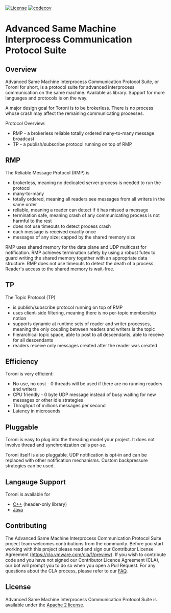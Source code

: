 [![License](https://img.shields.io/badge/License-Apache%202.0-blue.svg)](https://opensource.org/licenses/Apache-2.0)
[![codecov](https://codecov.io/gh/vmware-labs/advanced-same-machine-interprocess-communication-protocol-suite/branch/main/graph/badge.svg?token=MM49G1ZUL0)](https://codecov.io/gh/vmware-labs/advanced-same-machine-interprocess-communication-protocol-suite)

# Advanced Same Machine Interprocess Communication Protocol Suite
## Overview
Advanced Same Machine Interprocess Communication Protocol Suite, or Toroni for short, is a protocol suite for advanced interprocess communication on the same machine. Available as library. Support for more languages and protocols is on the way.

A major design goal for Toroni is to be brokerless. There is no process whose crash may affect the remaining communicating processes.

Protocol Overview:
- RMP - a brokerless reliable totally ordered many-to-many message broadcast
- TP - a publish/subscribe protocol running on top of RMP

## RMP
The Reliable Message Protocol (RMP) is
- brokerless, meaning no dedicated server process is needed to run the protocol
- many-to-many
- totally ordered, meaning all readers see messages from all writers in the same order
- reliable, meaning a reader can detect if it has missed a message
- termination safe, meaning crash of any communicating process is not harmful to the rest
- does not use timeouts to detect process crash
- each message is received exactly once
- messages of any size; capped by the shared memory size

RMP uses shared memory for the data plane and UDP multicast for notification. RMP achieves termination safety by using a robust futex to guard writing the shared memory together with an appropriate data structure. RMP does not use timeouts to detect the death of a process. Reader's access to the shared memory is wait-free.

## TP
The Topic Protocol (TP)
- is publish/subscribe protocol running on top of RMP
- uses client-side filtering, meaning there is no per-topic membership notion
- supports dynamic at runtime sets of reader and writer processes, meaning the only coupling between readers and writers is the topic
- hierarchical topic space, able to post to all descendants, able to receive for all descendants
- readers receive only messages created after the reader was created

## Efficiency
Toroni is very efficient:
- No use, no cost - 0 threads will be used if there are no running readers and writers
- CPU friendly - 0 byte UDP message instead of busy waiting for new messages or other idle strategies
- Throghput of millions messages per second
- Latency in microsends

## Pluggable
Toroni is easy to plug into the threading model your project. It  does not involve thread and synchronization calls per-se.

Toroni itself is also pluggable. UDP notification is opt-in and can be replaced with other notification mechanisms. Custom backpressure strategies can be used.

## Langauge Support
Toroni is available for
- [C++](./cpp/README.md) (header-only library)
- [Java](./java/README.md)

## Contributing
The Advanced Same Machine Interprocess Communication Protocol Suite project team welcomes contributions from the community. Before you start working with this project please read and sign our Contributor License Agreement (https://cla.vmware.com/cla/1/preview). If you wish to contribute code and you have not signed our Contributor Licence Agreement (CLA), our bot will prompt you to do so when you open a Pull Request. For any questions about the CLA process, please refer to our [FAQ](https://cla.vmware.com/faq).

## License
Advanced Same Machine Interprocess Communication Protocol Suite is available under the [Apache 2 license](LICENSE).
